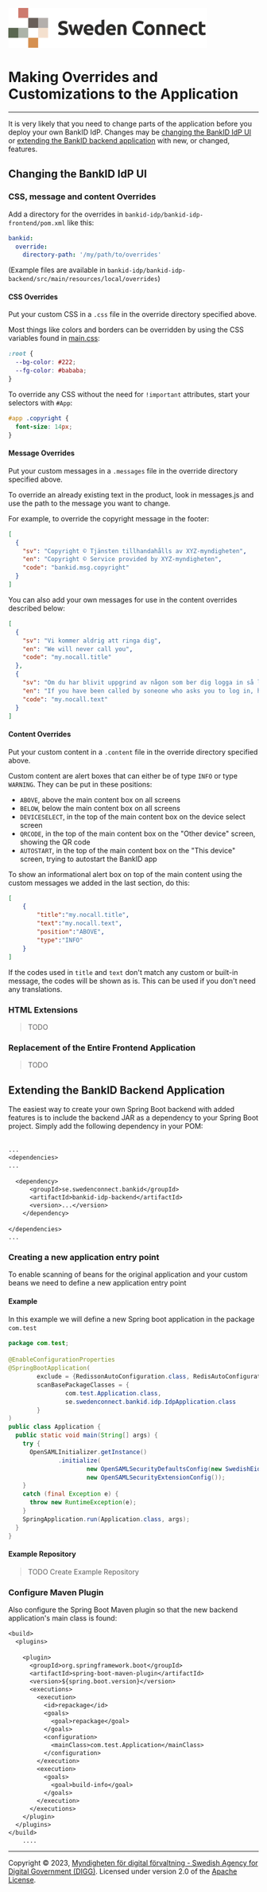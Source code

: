 ![Logo](images/sweden-connect.png)

# Making Overrides and Customizations to the Application

---

It is very likely that you need to change parts of the application before you deploy your own
BankID IdP. Changes may be [changing the BankID IdP UI](#changing-the-bankid-idp-ui) or
[extending the BankID backend application](#extending-the-bankid-backend-application) with new,
or changed, features.

<a name="changing-the-bankid-idp-ui"></a>

## Changing the BankID IdP UI

### CSS, message and content Overrides

Add a directory for the overrides in `bankid-idp/bankid-idp-frontend/pom.xml` like this:

```yaml
bankid:
  override:
    directory-path: '/my/path/to/overrides'
```

(Example files are available in `bankid-idp/bankid-idp-backend/src/main/resources/local/overrides`)

#### CSS Overrides

Put your custom CSS in a `.css` file in the override directory specified above.

Most things like colors and borders can be overridden by using the CSS variables found in [main.css](https://github.com/swedenconnect/bankid-saml-idp/blob/main/bankid-idp/bankid-idp-frontend/src/assets/main.css):

```CSS
:root {
  --bg-color: #222;
  --fg-color: #bababa;
}
```

To override any CSS without the need for `!important` attributes, start your selectors with `#App`:

```CSS
#app .copyright {
  font-size: 14px;
}
```

#### Message Overrides

Put your custom messages in a `.messages` file in the override directory specified above.

To override an already existing text in the product, look in messages.js and use the path to the message you want to change.

For example, to override the copyright message in the footer:

```JSON
[
  {
    "sv": "Copyright © Tjänsten tillhandahålls av XYZ-myndigheten",
    "en": "Copyright © Service provided by XYZ-myndigheten",
    "code": "bankid.msg.copyright"
  }
]
```

You can also add your own messages for use in the content overrides described below:

```JSON
[
  {
    "sv": "Vi kommer aldrig att ringa dig",
    "en": "We will never call you",
    "code": "my.nocall.title"
  },
  {
    "sv": "Om du har blivit uppgrind av någon som ber dig logga in så lägg på",
    "en": "If you have been called by soneone who asks you to log in, hang up",
    "code": "my.nocall.text"
  }
]
```

#### Content Overrides

Put your custom content in a `.content` file in the override directory specified above.

Custom content are alert boxes that can either be of type `INFO` or type `WARNING`. They can be put in these positions:

- `ABOVE`, above the main content box on all screens
- `BELOW`, below the main content box on all screens
- `DEVICESELECT`, in the top of the main content box on the device select screen
- `QRCODE`, in the top of the main content box on the "Other device" screen, showing the QR code
- `AUTOSTART`, in the top of the main content box on the "This device" screen, trying to autostart the BankID app

To show an informational alert box on top of the main content using the custom messages we added in the last section, do this:

```JSON
[
    {
        "title":"my.nocall.title",
        "text":"my.nocall.text",
        "position":"ABOVE",
        "type":"INFO"
    }
]
```

If the codes used in `title` and `text` don't match any custom or built-in message, the codes will be shown as is. This can be used if you don't need any translations.

### HTML Extensions

> TODO

### Replacement of the Entire Frontend Application

> TODO

<a name="extending-the-bankid-backend-application"></a>

## Extending the BankID Backend Application

The easiest way to create your own Spring Boot backend with added features is to include the
backend JAR as a dependency to your Spring Boot project. Simply add the following dependency
in your POM:

```

...
<dependencies>
...

  <dependency>
      <groupId>se.swedenconnect.bankid</groupId>
      <artifactId>bankid-idp-backend</artifactId>
      <version>...</version>
    </dependency>

</dependencies>
...

```

### Creating a new application entry point

To enable scanning of beans for the original application and your custom beans we need to define a new application entry point

#### Example

In this example we will define a new Spring boot application in the package `com.test`

```java
package com.test;

@EnableConfigurationProperties
@SpringBootApplication(
        exclude = {RedissonAutoConfiguration.class, RedisAutoConfiguration.class},
        scanBasePackageClasses = {
                com.test.Application.class,
                se.swedenconnect.bankid.idp.IdpApplication.class
        }
)
public class Application {
  public static void main(String[] args) {
    try {
      OpenSAMLInitializer.getInstance()
              .initialize(
                      new OpenSAMLSecurityDefaultsConfig(new SwedishEidSecurityConfiguration()),
                      new OpenSAMLSecurityExtensionConfig());
    } 
    catch (final Exception e) {
      throw new RuntimeException(e);
    }
    SpringApplication.run(Application.class, args);
  }
}

```

#### Example Repository

> TODO Create Example Repository

### Configure Maven Plugin

Also configure the Spring Boot Maven plugin so that the new backend application's main class
is found:

```
<build>
  <plugins>

    <plugin>
      <groupId>org.springframework.boot</groupId>
      <artifactId>spring-boot-maven-plugin</artifactId>
      <version>${spring.boot.version}</version>
      <executions>
        <execution>
          <id>repackage</id>
          <goals>
            <goal>repackage</goal>
          </goals>
          <configuration>
            <mainClass>com.test.Application</mainClass>
          </configuration>
        </execution>
        <execution>
          <goals>
            <goal>build-info</goal>
          </goals>
        </execution>
      </executions>
    </plugin>
  </plugins>
</build>
    ....

```

---

Copyright &copy; 2023, [Myndigheten för digital förvaltning - Swedish Agency for Digital Government (DIGG)](http://www.digg.se). Licensed under version 2.0 of the [Apache License](http://www.apache.org/licenses/LICENSE-2.0).
